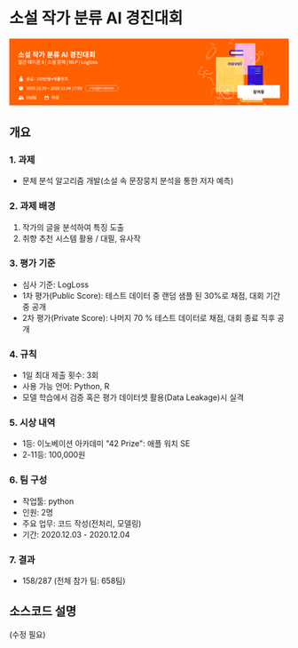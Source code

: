 # 소설 작가 분류 AI 경진대회
![](img/intro.png)

## 개요
### 1. 과제 
- 문체 분석 알고리즘 개발(소설 속 문장뭉치 분석을 통한 저자 예측)  

### 2. 과제 배경
1. 작가의 글을 분석하여 특징 도출  
2. 취향 추천 시스템 활용 / 대필, 유사작   
  
### 3. 평가 기준  
- 심사 기준: LogLoss  
- 1차 평가(Public Score): 테스트 데이터 중 랜덤 샘플 된 30%로 채점, 대회 기간 중 공개  
- 2차 평가(Private Score): 나머지 70 % 테스트 데이터로 채점, 대회 종료 직후 공개  

### 4. 규칙
- 1일 최대 제출 횟수: 3회  
- 사용 가능 언어: Python, R  
- 모델 학습에서 검증 혹은 평가 데이터셋 활용(Data Leakage)시 실격  

### 5. 시상 내역
- 1등: 이노베이션 아카데미 "42 Prize": 애플 워치 SE     
- 2-11등: 100,000원  

### 6. 팀 구성 
- 작업툴: python  
- 인원: 2명  
- 주요 업무: 코드 작성(전처리, 모델링)  
- 기간: 2020.12.03 - 2020.12.04

### 7. 결과
- 158/287 (전체 참가 팀: 658팀)


## 소스코드 설명
(수정 필요)